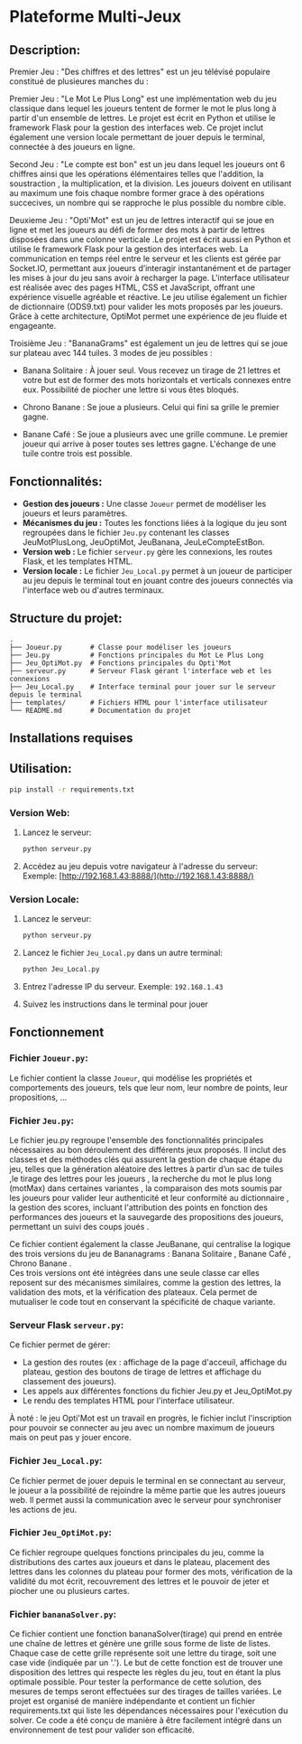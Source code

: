 # Plateforme Multi-Jeux

## Description:

Premier Jeu : "Des chiffres et des lettres" est un jeu télévisé populaire constitué de plusieures manches du :

   Premier Jeu : "Le Mot Le Plus Long" est une implémentation web du jeu classique dans lequel les joueurs tentent de former le mot le plus long à partir d'un ensemble de lettres. Le projet est écrit en Python et utilise le framework Flask pour la gestion des interfaces web. Ce projet inclut également une version locale permettant de jouer depuis le terminal, connectée à des joueurs en ligne.

   Second Jeu : "Le compte est bon" est un jeu dans lequel les joueurs ont 6 chiffres ainsi que les opérations élémentaires telles que l'addition, la soustraction , la multiplication, et la division. Les joueurs doivent en utilisant au maximum une fois chaque nombre former grace à des opérations succecives, un nombre qui se rapproche le plus possible du nombre cible.



Deuxieme Jeu :
"Opti'Mot" est un jeu de lettres interactif qui se joue en ligne et met les joueurs au défi de former des mots à partir de lettres disposées dans une colonne verticale .Le projet est écrit aussi en Python et utilise le framework Flask pour la gestion des interfaces web.
La communication en temps réel entre le serveur et les clients est gérée par Socket.IO, permettant aux joueurs d’interagir instantanément et de partager les mises à jour du jeu sans avoir à recharger la page. L'interface utilisateur est réalisée avec des pages HTML, CSS et JavaScript, offrant une expérience visuelle agréable et réactive. Le jeu utilise également un fichier de dictionnaire (ODS9.txt) pour valider les mots proposés par les joueurs. Grâce à cette architecture, OptiMot permet une expérience de jeu fluide et engageante.

Troisième Jeu :
"BananaGrams" est également un jeu de lettres qui se joue sur plateau avec 144 tuiles. 3 modes de jeu possibles :
- Banana Solitaire : À jouer seul. Vous recevez un tirage de 21 lettres et votre but est de former des mots horizontals et verticals connexes entre eux. Possibilité de piocher une lettre si vous êtes bloqués.

- Chrono Banane : Se joue a plusieurs. Celui qui fini sa grille le premier gagne.

- Banane Café : Se joue a plusieurs avec une grille commune. Le premier joueur qui arrive à poser toutes ses lettres gagne. L'échange de une tuile contre trois est possible.

## Fonctionnalités:
- **Gestion des joueurs :** Une classe `Joueur` permet de modéliser les joueurs et leurs paramètres.
- **Mécanismes du jeu :** Toutes les fonctions liées à la logique du jeu sont regroupées dans le fichier `Jeu.py` contenant les classes JeuMotPlusLong, JeuOptiMot, JeuBanana, JeuLeCompteEstBon.
- **Version web :** Le fichier `serveur.py` gère les connexions, les routes Flask, et les templates HTML.
- **Version locale :** Le fichier `Jeu_Local.py` permet à un joueur de participer au jeu depuis le terminal tout en jouant contre des joueurs connectés via l'interface web ou d'autres terminaux.

## Structure du projet:

```
.
├── Joueur.py       # Classe pour modéliser les joueurs
├── Jeu.py          # Fonctions principales du Mot Le Plus Long
├── Jeu_OptiMot.py  # Fonctions principales du Opti'Mot
├── serveur.py      # Serveur Flask gérant l'interface web et les connexions
├── Jeu_Local.py    # Interface terminal pour jouer sur le serveur depuis le terminal
├── templates/      # Fichiers HTML pour l'interface utilisateur
└── README.md       # Documentation du projet
```

## Installations requises

## Utilisation:
```bash
pip install -r requirements.txt
```

### Version Web:
1. Lancez le serveur:
   ```bash
   python serveur.py
   ```

2. Accédez au jeu depuis votre navigateur à l'adresse du serveur:
   Exemple: [http://192.168.1.43:8888/](http://192.168.1.43:8888/)


### Version Locale:
1. Lancez le serveur:
   ```bash
   python serveur.py
   ```
2. Lancez le fichier `Jeu_Local.py` dans un autre terminal:
   ```bash
   python Jeu_Local.py
   ```

3. Entrez l'adresse IP du serveur. Exemple: `192.168.1.43`

4. Suivez les instructions dans le terminal pour jouer 

## Fonctionnement

### Fichier `Joueur.py`:
Le fichier contient la classe `Joueur`, qui modélise les propriétés et comportements des joueurs, tels que leur nom, leur nombre de points, leur propositions, ...

### Fichier `Jeu.py`:
Le fichier jeu.py regroupe l'ensemble des fonctionnalités principales nécessaires au bon déroulement des différents jeux proposés. Il inclut des classes et des méthodes clés qui assurent la gestion de chaque étape du jeu, telles que la génération aléatoire des lettres à partir d’un sac de tuiles ,le tirage des lettres pour les joueurs , la recherche du mot le plus long (motMax) dans certaines variantes , la comparaison des mots soumis par les joueurs pour valider leur authenticité et leur conformité au dictionnaire , la gestion des scores, incluant l'attribution des points en fonction des performances des joueurs et la sauvegarde des propositions des joueurs, permettant un suivi des coups joués .

Ce fichier contient également la classe JeuBanane, qui centralise la logique des trois versions du jeu de Bananagrams : Banana Solitaire , Banane Café , Chrono Banane .  
Ces trois versions ont été intégrées dans une seule classe car elles reposent sur des mécanismes similaires, comme la gestion des lettres, la validation des mots, et la vérification des plateaux. Cela permet de mutualiser le code tout en conservant la spécificité de chaque variante.

### Serveur Flask `serveur.py`:
Ce fichier permet de gérer:
- La gestion des routes (ex : affichage de la page d'acceuil, affichage du plateau, gestion des boutons de tirage de lettres et affichage du classement des joueurs).
- Les appels aux différentes fonctions du fichier Jeu.py et Jeu_OptiMot.py
- Le rendu des templates HTML pour l'interface utilisateur.

À noté : le jeu Opti'Mot est un travail en progrès, le fichier inclut l'inscription pour pouvoir se connecter au jeu avec un nombre maximum de joueurs mais on peut pas y jouer encore.

### Fichier `Jeu_Local.py`:
Ce fichier permet de jouer depuis le terminal en se connectant au serveur, le joueur a la possibilité de rejoindre la même partie que les autres joueurs web. Il permet aussi la communication avec le serveur pour synchroniser les actions de jeu.

### Fichier `Jeu_OptiMot.py`:
Ce fichier regroupe quelques fonctions principales du jeu, comme la distributions des cartes aux joueurs et dans le plateau, placement des lettres dans les colonnes du plateau pour former des mots, vérification de la validité du mot écrit, recouvrement des lettres et le pouvoir de jeter et piocher une ou plusieurs cartes.


### Fichier `bananaSolver.py`:
Ce fichier contient une fonction bananaSolver(tirage) qui prend en entrée une chaîne de lettres et génère une grille sous forme de liste de listes. Chaque case de cette grille représente soit une lettre du tirage, soit une case vide (indiquée par un '.'). Le but de cette fonction est de trouver une disposition des lettres qui respecte les règles du jeu, tout en étant la plus optimale possible. Pour tester la performance de cette solution, des mesures de temps seront effectuées sur des tirages de tailles variées. Le projet est organisé de manière indépendante et contient un fichier requirements.txt qui liste les dépendances nécessaires pour l'exécution du solver. Ce code a été conçu de manière à être facilement intégré dans un environnement de test pour valider son efficacité.	

